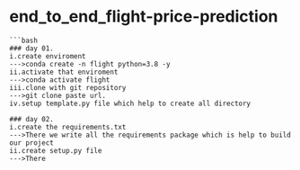 # end_to_end_flight-price-prediction

```
```bash
### day 01. 
i.create enviroment
--->conda create -n flight python=3.8 -y
ii.activate that enviroment
--->conda activate flight
iii.clone with git repository 
--->git clone paste url.
iv.setup template.py file which help to create all directory

### day 02.
i.create the requirements.txt 
--->There we write all the requirements package which is help to build our project
ii.create setup.py file 
--->There 

```

```
